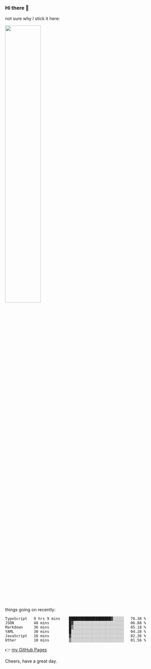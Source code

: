 ### Hi there 👋

not sure why I stick it here:

[<img width="48%" src="https://github-readme-stats.vercel.app/api?username=ykzhukian&show_icons=true&theme=dracula">](https://github.com/anuraghazra/github-readme-stats)


things going on recently:

<!--START_SECTION:waka-->

```text
TypeScript   9 hrs 9 mins    ███████████████████▓░░░░░   78.38 %
JSON         48 mins         █▓░░░░░░░░░░░░░░░░░░░░░░░   06.88 %
Markdown     36 mins         █▒░░░░░░░░░░░░░░░░░░░░░░░   05.18 %
YAML         30 mins         █░░░░░░░░░░░░░░░░░░░░░░░░   04.28 %
JavaScript   16 mins         ▓░░░░░░░░░░░░░░░░░░░░░░░░   02.36 %
Other        10 mins         ▒░░░░░░░░░░░░░░░░░░░░░░░░   01.56 %
```

<!--END_SECTION:waka-->

👉 [my GitHub Pages](https://ykzhukian.github.io)

Cheers, have a great day.

